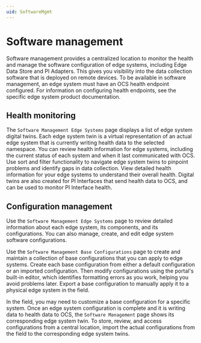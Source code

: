 ```yaml
---
uid: SoftwareMgmt
---
```


# Software management

Software management provides a centralized location to monitor the health and manage the software configuration of edge systems, including Edge Data Store and PI Adapters. This gives you visibility into the data collection software that is deployed on remote devices. To be available in software management, an edge system must have an OCS health endpoint configured. For information on configuring health endpoints, see the specific edge system product documentation.

## Health monitoring

The `Software Management Edge Systems` page displays a list of edge system digital twins. Each edge system twin is a virtual representation of an actual edge system that is currently writing health data to the selected namespace. You can review health information for edge systems, including the current status of each system and when it last communicated with OCS. Use sort and filter functionality to navigate edge system twins to pinpoint problems and identify gaps in data collection. View detailed health information for your edge systems to understand their overall health. Digital twins are also created for PI Interfaces that send health data to OCS, and can be used to monitor PI Interface health. 

## Configuration management

Use the `Software Management Edge Systems` page to review detailed information about each edge system, its components, and its configurations. You can also manage, create, and edit edge system software configurations.

Use the `Software Management Base Configurations` page to create and maintain a collection of base configurations that you can apply to edge systems. Create each base configuration from either a default configuration or an imported configuration. Then modify configurations using the portal's built-in editor, which identifies formatting errors as you work, helping you avoid problems later. Export a base configuration to manually apply it to a physical edge system in the field.

In the field, you may need to customize a base configuration for a specific system. Once an edge system configuration is complete and it is writing data to health data to OCS, the `Software Management` page shows its corresponding edge system twin. To store, review, and access configurations from a central location, import the actual configurations from the field to the corresponding edge system twins. 

